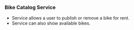 ### Bike Catalog Service

- Service allows a user to publish or remove a bike for rent. 
- Service can also show available bikes.